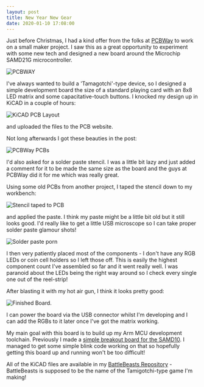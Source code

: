 ```yaml
---
layout: post
title: New Year New Gear
date: 2020-01-10 17:08:00
---
```


Just before Christmas, I had a kind offer from the folks at [PCBWay][PCBWAY] to work on a small maker project. I saw this as a great opportunity to experiment with some new tech and designed a new board around the Microchip SAMD21G microcontroller.

![PCBWAY][PCBWAYLOGO]

I've always wanted to build a 'Tamagotchi'-type device, so I designed a simple development board the size of a standard playing card with an 8x8 LED matrix and some capacitative-touch buttons. I knocked my design up in KiCAD in a couple of hours:

![KiCAD PCB Layout][KiCAD]

and uploaded the files to the PCB website.

Not long afterwards I got these beauties in the post:

![PCBWay PCBs][BOARDS]

I'd also asked for a solder paste stencil. I was a little bit lazy and just added a comment for it to be made the same size as the board and the guys at PCBWay did it for me which was really great.

Using some old PCBs from another project, I taped the stencil down to my workbench:

![Stencil taped to PCB][STENCIL]

and applied the paste. I think my paste might be a little bit old but it still looks good. I'd really like to get a little USB microscope so I can take proper solder paste glamour shots!

![Solder paste porn][PASTE]

I then very patiently placed most of the components - I don't have any RGB LEDs or coin cell holders so I left those off. This is easily the highest component count I've assembled so far and it went really well. I was paranoid about the LEDs being the right way around so I check every single one out of the reel-strip!

After blasting it with my hot air gun, I think it looks pretty good:

![Finished Board][FINISHED].

I can power the board via the USB connector whilst I'm developing and I can add the RGBs to it later once I've got the matrix working.

My main goal with this board is to build up my Arm MCU development toolchain. Previously I made a [simple breakout board for the SAMD10][HAWK]. I managed to get some simple blink code working on that so hopefully getting this board up and running won't be too difficult!

All of the KiCAD files are available in my [BattleBeasts Repository][BB] - BattleBeasts is supposed to be the name of the Tamigotchi-type game I'm making!

[PCBWAY]: http://www.pcbway.com
[PCBWAYLOGO]: http://www.subdimension.co.uk/files/2020-01-10-New-Year-New-Gear/pcbway.png
[KiCAD]: http://www.subdimension.co.uk/files/2020-01-10-New-Year-New-Gear/KiCAD.png
[BOARDS]: http://www.subdimension.co.uk/files/2020-01-10-New-Year-New-Gear/boards.jpeg
[STENCIL]: http://www.subdimension.co.uk/files/2020-01-10-New-Year-New-Gear/stencil.jpeg
[PASTE]: http://www.subdimension.co.uk/files/2020-01-10-New-Year-New-Gear/paste.jpeg
[FINISHED]: http://www.subdimension.co.uk/files/2020-01-10-New-Year-New-Gear/finished.jpeg
[HAWK]: https://github.com/MalphasWats/hawk
[BB]: https://github.com/MalphasWats/BattleBeasts
